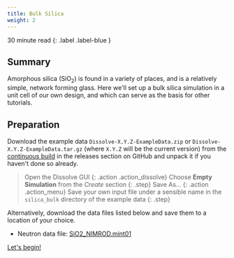 ```yaml
---
title: Bulk Silica
weight: 2
---
```


30 minute read
{: .label .label-blue }

## Summary

Amorphous silica (SiO<sub>2</sub>) is found in a variety of places, and is a relatively simple, network forming glass. Here we'll set up a bulk silica simulation in a unit cell of our own design, and which can serve as the basis for other tutorials.

## Preparation

Download the example data `Dissolve-X.Y.Z-ExampleData.zip` or `Dissolve-X.Y.Z-ExampleData.tar.gz` (where `X.Y.Z` will be the current version) from the [continuous build](https://github.com/trisyoungs/dissolve/releases/tag/continuous) in the releases section on GitHub and unpack it if you haven't done so already.

> Open the Dissolve GUI
{: .action .action_dissolve}
> Choose **Empty Simulation** from the _Create_ section
{: .step}
> Save As...
{: .action .action_menu}
> Save your own input file under a sensible name in the `silica_bulk` directory of the example data
{: .step}

Alternatively, download the data files listed below and save them to a location of your choice.

- Neutron data file: [SiO2_NIMROD.mint01](https://raw.githubusercontent.com/trisyoungs/dissolve/develop/examples/silica_bulk/data/SiO2_NIMROD.mint01)

<a class="btn left" href ="/docs/examples/silica_bulk/step1/">Let's begin!</a>

